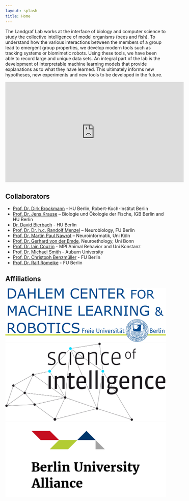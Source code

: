 ```yaml
---
layout: splash
title: Home
---
```

The Landgraf Lab works at the interface of biology and computer science to study the collective intelligence of model organisms (bees and fish). To understand how the various interactions between the members of a group lead to emergent group properties, we develop modern tools such as tracking systems or biomimetic robots. Using these tools, we have been able to record large and unique data sets. An integral part of the lab is the development of interpretable machine learning models that provide explanations as to what they have learned. This ultimately informs new hypotheses, new experiments and new tools to be developed in the future.

<iframe width="560" height="315" src="https://www.youtube.com/embed/RYRArZ273G0" title="YouTube video player" frameborder="0" allow="accelerometer; autoplay; clipboard-write; encrypted-media; gyroscope; picture-in-picture" allowfullscreen></iframe>

##  Collaborators

* [Prof. Dr. Dirk Brockmann](https://rocs.hu-berlin.de/) - HU Berlin, Robert-Koch-Institut Berlin
* [Prof. Dr. Jens Krause](https://www.igb-berlin.de/en/profile/jens-krause) – Biologie und Ökologie der Fische, IGB Berlin and HU Berlin
* [Dr. David Bierbach](http://www.davidbierbach.com/) - HU Berlin
* [Prof. Dr. Dr. h.c. Randolf Menzel](https://www.bcp.fu-berlin.de/en/biologie/arbeitsgruppen/neurobiologie/ag_menzel/index.html) – Neurobiology, FU Berlin
* [Prof. Dr. Martin Paul Nawrot](https://neuroscience.uni-koeln.de/neuroforum/ag-nawrot) – Neuroinformatik, Uni Köln
* [Prof. Dr. Gerhard von der Emde](https://www.zoologie.uni-bonn.de/abteilungen/neuroethologie-sensorische-oekologie-prof.-g.-von-der-emde), Neuroethology, Uni Bonn
* [Prof. Dr. Iain Couzin](https://collectivebehaviour.com/people/couzin-iain/) - MPI Animal Behavior and Uni Konstanz
* [Prof. Dr. Michael Smith](https://smithbeelab.com/pages/people/) - Auburn University
* [Prof. Dr. Christoph Benzmüller](http://page.mi.fu-berlin.de/cbenzmueller/) - FU Berlin
* [Prof. Dr. Ralf Romeike](https://www.mi.fu-berlin.de/inf/groups/ag-ddi/team/prof/rromeike.html) - FU Berlin

## Affiliations
<div class="affiliations">
<a href="https://www.mi.fu-berlin.de/inf/groups/ag-ki/index.html"><img src="assets/images/DCMLR.png"></a>
<a href="https://www.scienceofintelligence.de/"><img src="assets/images/ScioI_Logo_L.svg.png"></a>
<a href="https://www.berlin-university-alliance.de/"><img src="assets/images/BUA_logo.png"></a>
</div>
